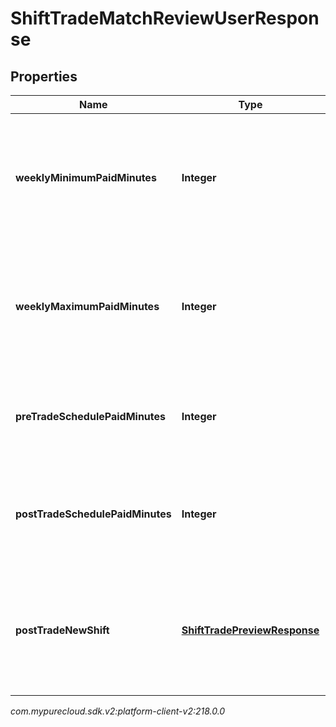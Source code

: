 # ShiftTradeMatchReviewUserResponse


## Properties

| Name | Type | Description | Notes |
| ------------ | ------------- | ------------- | ------------- |
| **weeklyMinimumPaidMinutes** | **Integer** | The minimum weekly paid minutes for this user per the work plan tied to the agent schedule |  [optional] |
| **weeklyMaximumPaidMinutes** | **Integer** | The maximum weekly paid minutes for this user per the work plan tied to the agent schedule |  [optional] |
| **preTradeSchedulePaidMinutes** | **Integer** | The paid minutes on the week schedule for this user prior to the shift trade |  [optional] |
| **postTradeSchedulePaidMinutes** | **Integer** | The paid minutes on the week schedule for this user if the shift trade is approved |  [optional] |
| **postTradeNewShift** | [**ShiftTradePreviewResponse**](ShiftTradePreviewResponse) | Preview of what the shift will look like for the opposite side of this trade after the match is approved |  [optional] |




_com.mypurecloud.sdk.v2:platform-client-v2:218.0.0_
